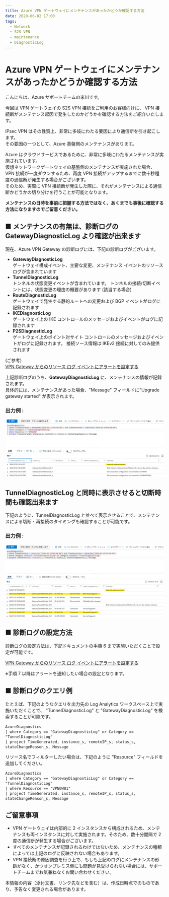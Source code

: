 ```yaml
---
title: Azure VPN ゲートウェイにメンテナンスがあったかどうか確認する方法
date: 2020-06-02 17:00
tags:
  - Network
  - S2S VPN
  - maintenance
  - DiagnosticLog
---
```


# Azure VPN ゲートウェイにメンテナンスがあったかどうか確認する方法

こんにちは、Azure サポートチームの米川です。

今回は VPN ゲートウェイの S2S VPN 接続をご利用のお客様向けに、
VPN 接続断がメンテナンス起因で発生したのかどうかを確認する方法をご紹介いたします。


IPsec VPN はその性質上、非常に多岐にわたる要因により通信断を引き起こします。  
その要因の一つとして、Azure 基盤側のメンテナンスがあります。

Azure はクラウドサービスであるために、非常に多岐にわたるメンテナンスが実施されています。  
仮想ネットワークゲートウェイの基盤側のメンテナンスが実施された場合、VPN 接続が一度ダウンするため、再度 VPN 接続がアップするまでに数十秒程度の通信断が発生する場合がございます。  
そのため、実際に VPN 接続断が発生した際に、それがメンテナンスによる通信断かどうかの切り分けを行うことが可能となります。
  
**メンテナンスの日時を事前に把握する方法ではなく、あくまでも事後に確認する方法になりますのでご留意ください。**


## ■ メンテナンスの有無は、診断ログの GatewayDiagnosticLog より確認が出来ます

現在、Azure VPN Gateway の診断ログには、下記の診断ログがございます。

* **GatewayDiagnosticLog**   
ゲートウェイ構成イベント、主要な変更、メンテナンス イベントのリソース ログが含まれています  
* **TunnelDiagnosticLog**  
トンネルの状態変更イベントが含まれています。 トンネルの接続/切断イベントには、状態変更の理由の概要があります (該当する場合)  
* **RouteDiagnosticLog**  
ゲートウェイで発生する静的ルートへの変更および BGP イベントがログに記録されます  
* **IKEDiagnosticLog**  
ゲートウェイ上の IKE コントロールのメッセージおよびイベントがログに記録されます  
* **P2SDiagnosticLog**  
ゲートウェイ上のポイント対サイト コントロールのメッセージおよびイベントがログに記録されます。 接続ソース情報は IKEv2 接続に対してのみ提供されます  

(ご参考)   
[VPN Gateway からのリソース ログ イベントにアラートを設定する](https://docs.microsoft.com/ja-jp/azure/vpn-gateway/vpn-gateway-howto-setup-alerts-virtual-network-gateway-log)


上記診断ログのうち、**GatewayDiagnosticLog** に、メンテナンスの情報が記録されます。  
具体的には、メンテナンスがあった場合、"Message" フィールドに"Upgrade gateway started" が表示されます。

### 出力例 :  
![図1](blog-vpngw-how-to-check-maintenance02.png)

## TunnelDiagnosticLog と同時に表示させると切断時間も確認出来ます   
下記のように、TunnelDiagnosticLog と並べて表示させることで、メンテナンスによる切断・再接続のタイミングも確認することが可能です。

### 出力例 :   
![図2](blog-vpngw-how-to-check-maintenance01.png)

## ■ 診断ログの設定方法

診断ログの設定方法は、下記ドキュメントの手順 6 まで実施いただくことで設定が可能です。

[VPN Gateway からのリソース ログ イベントにアラートを設定する](https://docs.microsoft.com/ja-jp/azure/vpn-gateway/vpn-gateway-howto-setup-alerts-virtual-network-gateway-log)

※手順 7 以降はアラートを通知したい場合の設定となります。

## ■ 診断ログのクエリ例

たとえば、下記のようなクエリを出力先の Log Analytics ワークスペース上で実施いただくことで、
"TunnelDiagnosticLog" と "GatewayDiagnosticLog" を検索することが可能です。

```
AzureDiagnostics 
| where Category == "GatewayDiagnosticLog" or Category == "TunnelDiagnosticLog" 
| project TimeGenerated, instance_s, remoteIP_s, status_s, stateChangeReason_s, Message
```

リソース名でフィルターしたい場合は、下記のように "Resource" フィールドを追加してください。
```
AzureDiagnostics 
| where Category == "GatewayDiagnosticLog" or Category == "TunnelDiagnosticLog" 
| where Resource == "VPNGW01"
| project TimeGenerated, instance_s, remoteIP_s, status_s, stateChangeReason_s, Message
```

## ご留意事項
* VPN ゲートウェイは内部的に 2 インスタンスから構成されるため、メンテナンスも両インスタンスに対して実施されます。そのため、数十分間隔で 2 度の通信断が発生する場合がございます。
* すべてのメンテナンスが記録されるわけではないため、メンテナンスの種類によっては上記のログに反映されない場合もあります。
* VPN 接続断の原因調査を行う上で、もしも上記のログにメンテナンスの形跡がなく、かつオンプレミス側にも問題が見受けられない場合には、サポートチームまでお気兼ねなくお問い合わせください。

本情報の内容（添付文書、リンク先などを含む）は、作成日時点でのものであり、予告なく変更される場合があります。